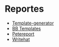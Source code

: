 # Reportes
* [Template-generator](https://github.com/fransr/template-generator)
* [BB Templates](https:////github.com/ZephrFish/BugBountyTemplates)
* [Petereport](https://github.com/1modm/petereport)
* [Writehat](https://github.com/blacklanternsecurity/writehat)
